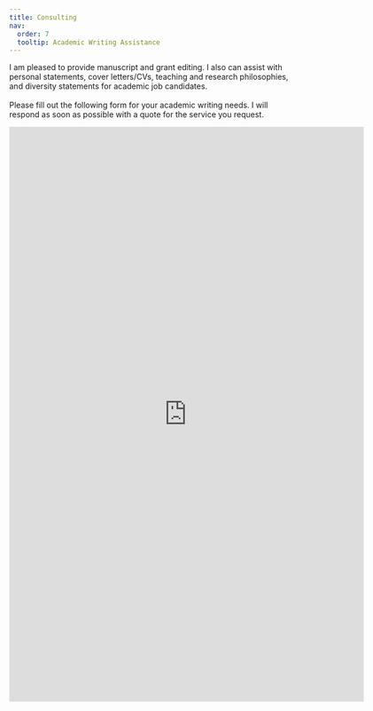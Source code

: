 ```yaml
---
title: Consulting
nav:
  order: 7
  tooltip: Academic Writing Assistance
---
```

I am pleased to provide manuscript and grant editing. I also can assist with personal statements, cover letters/CVs, teaching and research philosophies, and diversity statements for academic job candidates. 
<br><br>
Please fill out the following form for your academic writing needs. I will respond as soon as possible with a quote for the service you request.
<iframe src="https://docs.google.com/forms/d/e/1FAIpQLSfer90Pr4p8lnh1Ua1MXuj_e9UH4UFCfxcArATQrYs8b_OytQ/viewform?embedded=true" width="640" height="1036" frameborder="0" marginheight="0" marginwidth="0">Loading…</iframe>
